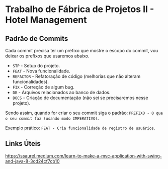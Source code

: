 # Trabalho de Fábrica de Projetos II - Hotel Management

## Padrão de Commits
Cada commit precisa ter um prefixo que mostre o escopo do commit, vou deixar os prefixos que usaremos abaixo.
- `STP` - Setup do projeto.
- `FEAT` - Nova funcionalidade.
- `REFACTOR` - Refatoração de código (melhorias que não alteram funcionalidades).
- `FIX` - Correção de algum bug.
- `DB` - Arquivos relacionados ao banco de dados.
- `DOCS` - Criação de documentação (não sei se precisaremos nesse projeto).

Sendo assim, quando for criar o seu commit siga o padrão:
`PREFIXO - O que o seu commit faz (usando modo IMPERATIVO)`.

Exemplo prático: `FEAT - Cria funcionalidade de registro de usuários`.


## Links Úteis
https://ssaurel.medium.com/learn-to-make-a-mvc-application-with-swing-and-java-8-3cd24cf7cb10
